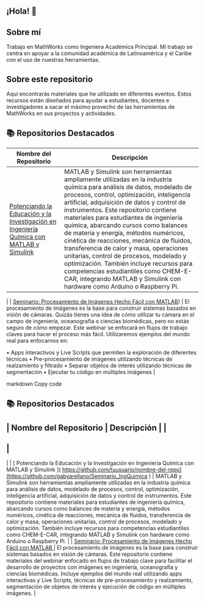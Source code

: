 ## ¡Hola!  👋

## Sobre mí
Trabajo en MathWorks como Ingeniera Académica Principal. Mi trabajo se centra en apoyar a la comunidad académica de Latinoamérica y el Caribe con el uso de nuestras herramientas.

## Sobre este repositorio
Aquí encontrarás materiales que he utilizado en diferentes eventos. Estos recursos están diseñados para ayudar a estudiantes, docentes e investigadores a sacar el máximo provecho de las herramientas de MathWorks en sus proyectos y actividades.

## 📚 Repositorios Destacados

| Nombre del Repositorio | Descripción |
|------------------------|-------------|
| [Potenciando la Educación y la Investigación en Ingeniería Química con MATLAB y Simulink]([https://github.com/tuusuario/nombre-del-repo](https://github.com/gabyarellano/Seminario_IngQuimica)) | MATLAB y Simulink son herramientas ampliamente utilizadas en la industria química para análisis de datos, modelado de procesos, control, optimización, inteligencia artificial, adquisición de datos y control de instrumentos. Este repositorio contiene materiales para estudiantes de ingeniería química, abarcando cursos como balances de materia y energía, métodos numéricos, cinética de reacciones, mecánica de fluidos, transferencia de calor y masa, operaciones unitarias, control de procesos, modelado y optimización. También incluye recursos para competencias estudiantiles como CHEM-E-CAR, integrando MATLAB y Simulink con hardware como Arduino o Raspberry Pi. 
| 
| 
[Seminario: Procesamiento de Imágenes Hecho Fácil con MATLAB]([https://github.com/gabyarellano/Seminario_ProcesamientoImagenes])) 
|  El procesamiento de imágenes es la base para construir sistemas basados en visión de cámaras. Quizás tienes una idea de cómo utilizar tu cámara en el campo de ingeniería, oceanografía o ciencias biomédicas, pero no estás seguro de cómo empezar. Este webinar se enfocará en flujos de trabajo claves para hacer el proceso más fácil. Utilizaremos ejemplos del mundo real para enfocarnos en:

• Apps interactivos y Live Scripts que permiten la exploración de diferentes técnicas • Pre-procesamiento de imágenes utilizando técnicas de realzamiento y filtrado
• Separar objetos de interés utilizando técnicas de segmentación • Ejecutar tu código en múltiples imágenes |

markdown
Copy code

## 📚 Repositorios Destacados

|
 Nombre del Repositorio 
|
 Descripción 
|
|
------------------------
|
-------------
|
|
[
Potenciando la Educación y la Investigación en Ingeniería Química con MATLAB y Simulink
](
https://github.com/tuusuario/nombre-del-repo](https://github.com/gabyarellano/Seminario_IngQuimica
)
|
 MATLAB y Simulink son herramientas ampliamente utilizadas en la industria química para análisis de datos, modelado de procesos, control, optimización, inteligencia artificial, adquisición de datos y control de instrumentos. Este repositorio contiene materiales para estudiantes de ingeniería química, abarcando cursos como balances de materia y energía, métodos numéricos, cinética de reacciones, mecánica de fluidos, transferencia de calor y masa, operaciones unitarias, control de procesos, modelado y optimización. También incluye recursos para competencias estudiantiles como CHEM-E-CAR, integrando MATLAB y Simulink con hardware como Arduino o Raspberry Pi. 
|
|
[
Seminario: Procesamiento de Imágenes Hecho Fácil con MATLAB
](
[https://github.com/tuusuario/nombre-del-repo-imagenes](https://github.com/gabyarellano/Seminario_ProcesamientoImagenes)
)
|
 El procesamiento de imágenes es la base para construir sistemas basados en visión de cámaras. Este repositorio contiene materiales del webinar enfocado en flujos de trabajo clave para facilitar el desarrollo de proyectos con imágenes en ingeniería, oceanografía y ciencias biomédicas. Incluye ejemplos del mundo real utilizando apps interactivas y Live Scripts, técnicas de pre-procesamiento y realzamiento, segmentación de objetos de interés y ejecución de código en múltiples imágenes. 
|
<!--
**gabyarellano/gabyarellano** is a ✨ _special_ ✨ repository because its `README.md` (this file) appears on your GitHub profile.

Here are some ideas to get you started:

- 🔭 I’m currently working on ...
- 🌱 I’m currently learning ...
- 👯 I’m looking to collaborate on ...
- 🤔 I’m looking for help with ...
- 💬 Ask me about ...
- 📫 How to reach me: ...
- 😄 Pronouns: ...
- ⚡ Fun fact: ...
-->
